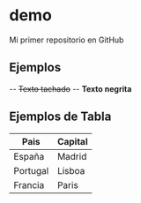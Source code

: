# demo
Mi primer repositorio en GitHub

## Ejemplos
-- ~~Texto tachado~~
-- **Texto negrita**

## Ejemplos de Tabla
Pais      |   Capital
----------|-----------
España    |   Madrid
Portugal  |   Lisboa
Francia   |   Paris